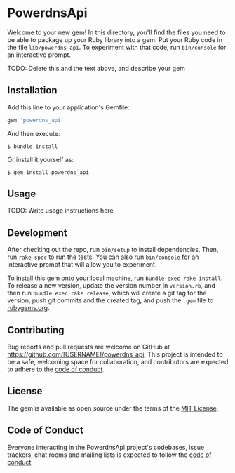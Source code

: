 # PowerdnsApi

Welcome to your new gem! In this directory, you'll find the files you need to be able to package up your Ruby library into a gem. Put your Ruby code in the file `lib/powerdns_api`. To experiment with that code, run `bin/console` for an interactive prompt.

TODO: Delete this and the text above, and describe your gem

## Installation

Add this line to your application's Gemfile:

```ruby
gem 'powerdns_api'
```

And then execute:

    $ bundle install

Or install it yourself as:

    $ gem install powerdns_api

## Usage

TODO: Write usage instructions here

## Development

After checking out the repo, run `bin/setup` to install dependencies. Then, run `rake spec` to run the tests. You can also run `bin/console` for an interactive prompt that will allow you to experiment.

To install this gem onto your local machine, run `bundle exec rake install`. To release a new version, update the version number in `version.rb`, and then run `bundle exec rake release`, which will create a git tag for the version, push git commits and the created tag, and push the `.gem` file to [rubygems.org](https://rubygems.org).

## Contributing

Bug reports and pull requests are welcome on GitHub at https://github.com/[USERNAME]/powerdns_api. This project is intended to be a safe, welcoming space for collaboration, and contributors are expected to adhere to the [code of conduct](https://github.com/[USERNAME]/powerdns_api/blob/master/CODE_OF_CONDUCT.md).

## License

The gem is available as open source under the terms of the [MIT License](https://opensource.org/licenses/MIT).

## Code of Conduct

Everyone interacting in the PowerdnsApi project's codebases, issue trackers, chat rooms and mailing lists is expected to follow the [code of conduct](https://github.com/[USERNAME]/powerdns_api/blob/master/CODE_OF_CONDUCT.md).
